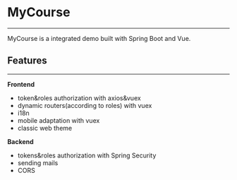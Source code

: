 # MyCourse
--- 
MyCourse is a integrated demo built with Spring Boot and Vue.

## Features
---
**Frontend**
- token&roles authorization with axios&vuex
- dynamic routers(according to roles) with vuex
- i18n
- mobile adaptation with vuex
- classic web theme

**Backend**
- tokens&roles authorization with Spring Security
- sending mails
- CORS
